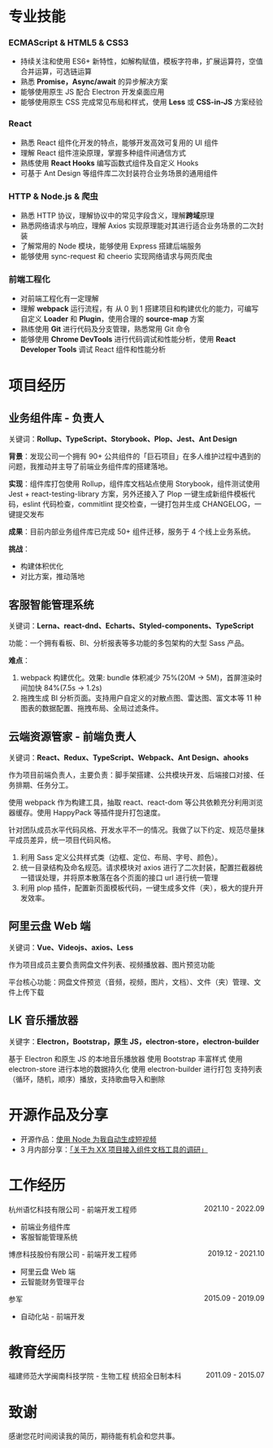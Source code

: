 <!-- <div align="center">
  <h2>吕坤</h2>
  <p>17660847067 | lvkun454650@163.com | 杭州</p>
  <p>高级前端开发工程师</p>
</div> -->

# 专业技能

### ECMAScript & HTML5 & CSS3

- 持续关注和使用 ES6+ 新特性，如解构赋值，模板字符串，扩展运算符，空值合并运算，可选链运算
- 熟悉 **Promise，Async/await** 的异步解决方案
- 能够使用原生 JS 配合 Electron 开发桌面应用
- 能够使用原生 CSS 完成常见布局和样式，使用 **Less** 或 **CSS-in-JS** 方案经验

### React

- 熟悉 React 组件化开发的特点，能够开发高效可复用的 UI 组件
- 理解 React 组件渲染原理，掌握多种组件间通信方式
- 熟练使用 **React Hooks** 编写函数式组件及自定义 Hooks
- 可基于 Ant Design 等组件库二次封装符合业务场景的通用组件

### HTTP & Node.js & 爬虫

- 熟悉 HTTP 协议，理解协议中的常见字段含义，理解**跨域**原理
- 熟悉网络请求与响应，理解 Axios 实现原理能对其进行适合业务场景的二次封装
- 了解常用的 Node 模块，能够使用 Express 搭建后端服务
- 能够使用 sync-request 和 cheerio 实现网络请求与网页爬虫

### 前端工程化

- 对前端工程化有一定理解
- 理解 **webpack** 运行流程，有 从 0 到 1 搭建项目和构建优化的能力，可编写自定义 **Loader** 和 **Plugin**，使用合理的 **source-map** 方案
- 熟练使用 **Git** 进行代码及分支管理，熟悉常用 Git 命令
- 能够使用 **Chrome DevTools** 进行代码调试和性能分析，使用 **React Developer Tools** 调试 React 组件和性能分析

# 项目经历

## 业务组件库 - 负责人

关键词：**Rollup、TypeScript、Storybook、Plop、Jest、Ant Design**

**背景**：发现公司一个拥有 90+ 公共组件的「巨石项目」在多人维护过程中遇到的问题，我推动并主导了前端业务组件库的搭建落地。

**实现**：组件库打包使用 Rollup，组件库文档站点使用 Storybook，组件测试使用 Jest + react-testing-library 方案，另外还接入了 Plop 一键生成新组件模板代码，eslint 代码检查，commitlint 提交检查，一键打包并生成 CHANGELOG，一键提交发布

**成果**：目前内部业务组件库已完成 50+ 组件迁移，服务于 4 个线上业务系统。

**挑战**：

- 构建体积优化
- 对比方案，推动落地

## 客服智能管理系统

关键词：**Lerna、react-dnd、Echarts、Styled-components、TypeScript**

功能：一个拥有看板、BI、分析报表等多功能的多包架构的大型 Sass 产品。

**难点**：

1. webpack 构建优化。效果: bundle 体积减少 75%(20M -> 5M)，首屏渲染时间加快 84%(7.5s -> 1.2s)
2. 拖拽生成 BI 分析页面。支持用户自定义的对散点图、雷达图、富文本等 11 种图表的数据配置、拖拽布局、全局过滤条件。

## 云端资源管家 - 前端负责人

关键词：**React、Redux、TypeScript、Webpack、Ant Design、ahooks**

作为项目前端负责人，主要负责：脚手架搭建、公共模块开发、后端接口对接、任务排期、任务分工。

使用 webpack 作为构建工具，抽取 react、react-dom 等公共依赖充分利用浏览器缓存。使用 HappyPack 等插件提升打包速度。

针对团队成员水平代码风格、开发水平不一的情况。我做了以下约定、规范尽量抹平成员差异，统一项目代码风格。

1. 利用 Sass 定义公共样式类（边框、定位、布局、字号、颜色）。
2. 统一目录结构及命名规范。请求模块对 axios 进行了二次封装，配置拦截器统一错误处理，并将原本散落在各个页面的接口 url 进行统一管理
3. 利用 plop 插件，配置新页面模板代码，一键生成多文件（夹），极大的提升开发效率。

## 阿里云盘 Web 端

关键词：**Vue、Videojs、axios、Less**

作为项目成员主要负责网盘文件列表、视频播放器、图片预览功能

平台核心功能：网盘文件预览（音频，视频，图片，文档）、文件（夹）管理、文件上传下载

## LK 音乐播放器

关键字：**Electron，Bootstrap，原生 JS，electron-store，electron-builder**

基于 Electron 和原生 JS 的本地音乐播放器 使用 Bootstrap 丰富样式 使用 electron-store 进行本地的数据持久化 使用 electron-builder 进行打包 支持列表（循环，随机，顺序）播放，支持歌曲导入和删除

# 开源作品及分享

- 开源作品：[使用 Node 为我自动生成短视频](https://gitee.com/lorcannn/short-video-creator)
- 3 月内部分享：[「关于为 XX 项目接入组件文档工具的调研」](https://fnlexrdv75.feishu.cn/docx/doxcnFpdaQcBEWIz459yy93vnug?from=from_copylink)

# 工作经历

<p align="left">杭州语忆科技有限公司 - 前端开发工程师<span style="float:right;">2021.10 - 2022.09</span></p>

- 前端业务组件库
- 客服智能管理系统

<p align="left">博彦科技股份有限公司 - 前端开发工程师<span style="float:right;">2019.12 - 2021.10</span></p>

- 阿里云盘 Web 端
- 云智能财务管理平台

<p align="left">参军<span style="float:right;">2015.09 - 2019.09</span></p>

- 自动化站 - 前端开发

# 教育经历

<p align="left">福建师范大学闽南科技学院 - 生物工程 统招全日制本科 <span style="float:right;">2011.09 - 2015.07</span></p>

# 致谢

感谢您花时间阅读我的简历，期待能有机会和您共事。
